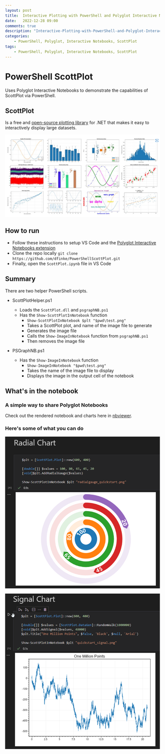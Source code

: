 ```yaml
---
layout: post
title:  Interactive Plotting with PowerShell and Polyglot Interactive Notebooks
date:   2022-12-28 09:00
comments: true
description: "Interactive-Plotting-with-PowerShell-and-Polyglot-Interactive-Notebooks"
categories:
    - PowerShell, Polyglot, Interactive Notebooks, ScottPlot
tags:
    - PowerShell, Polyglot, Interactive Notebooks, ScottPlot
---
```


# PowerShell ScottPlot

Uses Polyglot Interactive Notebooks to demonstrate the capabilities of ScottPlot via PowerShell.

## ScottPlot

Is a free and [open-source plotting library](https://scottplot.net/) for .NET that makes it easy to interactively display large datasets.

![](/images/posts/ScottPlot/ScottPlot.png)


## How to run

- Follow these instructions to setup VS Code and the [Polyglot Interactive Notebooks extension](https://devblogs.microsoft.com/dotnet/polyglot-notebooks-december-2022-release/)
- Clone the repo locally `git clone https://github.com/dfinke/PowerShellScottPlot.git`
- Finally, open the `ScottPlot.ipynb` file in VS Code

## Summary
There are two helper PowerShell scripts.

- ScottPlotHelper.ps1
    - Loads the `ScottPlot.dll` and `psgraphNB.ps1`
    - Has the `Show-ScottPlotInNotebook` function
        - `Show-ScottPlotInNotebook $plt "$pwd\test.png"`
        - Takes a ScottPlot plot, and name of the image file to generate
        - Generates the image file
        - Calls the `Show-ImageInNotebook` function from `psgraphNB.ps1`
        - Then removes the image file

- PSGraphNB.ps1
    - Has the `Show-ImageInNotebook` function
        - `Show-ImageInNotebook "$pwd\test.png"`
        - Takes the name of the image file to display
        - Displays the image in the output cell of the notebook

## What's in the notebook

### A simple way to share Polyglot Notebooks
Check out the rendered notebook and charts here in [nbviewer](https://nbviewer.org/github/dfinke/PowerShellScottPlot/blob/master/ScottPlot.ipynb).

### Here's some of what you can do
![](/images/posts/ScottPlot/RadialChart.png)

![](/images/posts/ScottPlot/SignalChart.png)